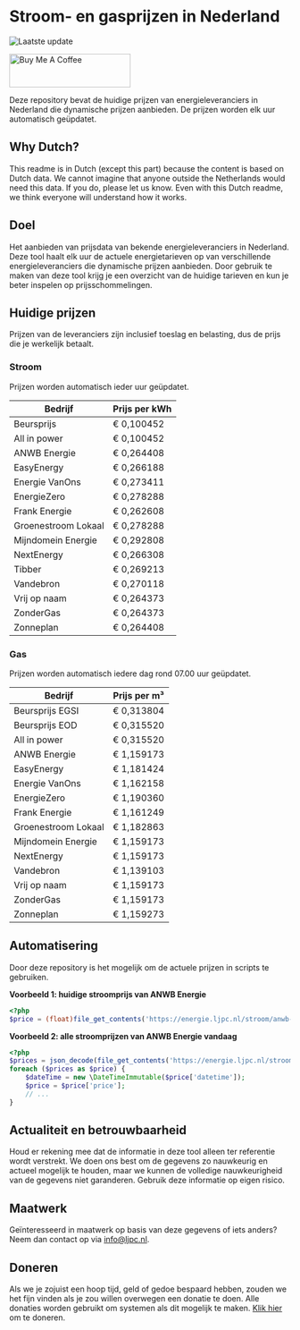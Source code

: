 # Stroom- en gasprijzen in Nederland

![Laatste update](https://img.shields.io/badge/laatste%20update-2025--10--17%2006%3A00%20CET-brightgreen)

<a href="https://www.buymeacoffee.com/Lars-" target="_blank"><img src="https://cdn.buymeacoffee.com/buttons/v2/default-orange.png" alt="Buy Me A Coffee" height="60" style="height: 60px !important;width: 217px !important;" ></a>

Deze repository bevat de huidige prijzen van energieleveranciers in Nederland die dynamische prijzen aanbieden. De prijzen worden elk uur automatisch geüpdatet.

## Why Dutch?

This readme is in Dutch (except this part) because the content is based on Dutch data. We cannot imagine that anyone outside the Netherlands would need this data. If you do, please let us know. Even with this Dutch readme, we think
everyone will understand how it works.

## Doel

Het aanbieden van prijsdata van bekende energieleveranciers in Nederland. Deze tool haalt elk uur de actuele energietarieven op van verschillende energieleveranciers die dynamische prijzen aanbieden. Door gebruik te maken van deze tool
krijg je een overzicht van de huidige tarieven en kun je beter inspelen op prijsschommelingen.

## Huidige prijzen

Prijzen van de leveranciers zijn inclusief toeslag en belasting, dus de prijs die je werkelijk betaalt.

### Stroom

Prijzen worden automatisch ieder uur geüpdatet.

 Bedrijf | Prijs per kWh 
---------|---------------
Beursprijs | € 0,100452
All in power | € 0,100452
ANWB Energie | € 0,264408
EasyEnergy | € 0,266188
Energie VanOns | € 0,273411
EnergieZero | € 0,278288
Frank Energie | € 0,262608
Groenestroom Lokaal | € 0,278288
Mijndomein Energie | € 0,292808
NextEnergy | € 0,266308
Tibber | € 0,269213
Vandebron | € 0,270118
Vrij op naam | € 0,264373
ZonderGas | € 0,264373
Zonneplan | € 0,264408


### Gas

Prijzen worden automatisch iedere dag rond 07.00 uur geüpdatet.

 Bedrijf | Prijs per m³ 
---------|--------------
Beursprijs EGSI | € 0,313804
Beursprijs EOD | € 0,315520
All in power | € 0,315520
ANWB Energie | € 1,159173
EasyEnergy | € 1,181424
Energie VanOns | € 1,162158
EnergieZero | € 1,190360
Frank Energie | € 1,161249
Groenestroom Lokaal | € 1,182863
Mijndomein Energie | € 1,159173
NextEnergy | € 1,159173
Vandebron | € 1,139103
Vrij op naam | € 1,159173
ZonderGas | € 1,159173
Zonneplan | € 1,159273


## Automatisering

Door deze repository is het mogelijk om de actuele prijzen in scripts te gebruiken.

**Voorbeeld 1: huidige stroomprijs van ANWB Energie**

```php
<?php
$price = (float)file_get_contents('https://energie.ljpc.nl/stroom/anwb-energie-nu.txt');

```

**Voorbeeld 2: alle stroomprijzen van ANWB Energie vandaag**

```php
<?php
$prices = json_decode(file_get_contents('https://energie.ljpc.nl/stroom/all-in-power-vandaag.json'),true);
foreach ($prices as $price) {
    $dateTime = new \DateTimeImmutable($price['datetime']);
    $price = $price['price'];
    // ...
}
```

## Actualiteit en betrouwbaarheid

Houd er rekening mee dat de informatie in deze tool alleen ter referentie wordt verstrekt. We doen ons best om de gegevens zo nauwkeurig en actueel mogelijk te houden, maar we kunnen de volledige nauwkeurigheid van de gegevens niet
garanderen. Gebruik deze informatie op eigen risico.

## Maatwerk

Geïnteresseerd in maatwerk op basis van deze gegevens of iets anders? Neem dan contact op
via [info@ljpc.nl](mailto:info@ljpc.nl?subject=Energie%20prijzen).

## Doneren

Als we je zojuist een hoop tijd, geld of gedoe bespaard hebben, zouden we het fijn vinden als je zou willen overwegen een
donatie te doen. Alle donaties worden gebruikt om systemen als dit mogelijk te
maken. [Klik hier](https://www.buymeacoffee.com/Lars-) om te doneren.
